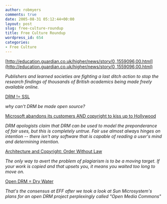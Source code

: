 ```yaml
---
author: robmyers
comments: true
date: 2005-08-31 05:12:44+00:00
layout: post
slug: free-culture-roundup
title: Free Culture Roundup
wordpress_id: 654
categories:
- Free Culture
---
```


[http://education.guardian.co.uk/higher/news/story/0,,1559096,00.html](http://education.guardian.co.uk/higher/news/story/0,,1559096,00.html)  
  
  
  
_Publishers and learned societies are fighting a last ditch action to stop the research findings of thousands of British academics being made freely available online._  
  
  
  
[DRM != SSL](http://www.boingboing.net/2005/08/24/drm_ssl.html)  
  
  
  
_why can't DRM be made open source?_  
  
  
  
[Microsoft abandons its customers AND copyright to kiss up to Hollywood ]()  
  
  
  
_DRM apologists claim that DRM can be used to model the preponderance of fair uses, but this is completely untrue. Fair use almost always hinges on intention -- there isn't any software that is capable of reading a user's mind and determining intention._  
  
  
  
[Architecture and Copyright: Order Without Law](http://www.corante.com/copyfight/archives/2005/08/28/architecture_and_copyright_order_without_law.php)  
  
  
  
_The only way to avert the problem of plagiarism is to be a moving target. If your work is copied and that upsets you, it means you waited too long to move on._  
  
  
  
[Open DRM = Dry Water](http://www.corante.com/copyfight/archives/2005/08/24/open_drm_dry_water.php)  
  
  
  
_That's the consensus at EFF after we took a look at Sun Microsystem's plans for an open DRM project perplexingly called "Open Media Commons"_  


